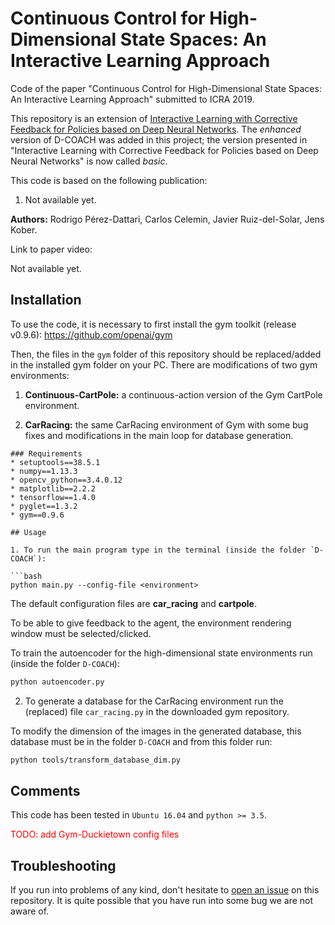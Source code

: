 # Continuous Control for High-Dimensional State Spaces: An Interactive Learning Approach
Code of the paper "Continuous Control for High-Dimensional State Spaces: An Interactive Learning Approach" submitted to ICRA 2019.

This repository is an extension of [Interactive Learning with Corrective Feedback for Policies based on Deep Neural Networks](https://github.com/rperezdattari/Interactive-Learning-with-Corrective-Feedback-for-Policies-based-on-Deep-Neural-Networks). The *enhanced* version of D-COACH was added in this project; the version presented in "Interactive Learning with Corrective Feedback for Policies based on Deep Neural Networks" is now called *basic*.

This code is based on the following publication:
1. Not available yet.

**Authors:** Rodrigo Pérez-Dattari, Carlos Celemin, Javier Ruiz-del-Solar, Jens Kober.

Link to paper video:

Not available yet.

## Installation

To use the code, it is necessary to first install the gym toolkit (release v0.9.6): https://github.com/openai/gym

Then, the files in the `gym` folder of this repository should be replaced/added in the installed gym folder on your PC. There are modifications of two gym environments:

1. **Continuous-CartPole:** a continuous-action version of the Gym CartPole environment.

2. **CarRacing:** the same CarRacing environment of Gym with some bug fixes and modifications in the main loop for database generation.

```
### Requirements
* setuptools==38.5.1
* numpy==1.13.3
* opencv_python==3.4.0.12
* matplotlib==2.2.2
* tensorflow==1.4.0
* pyglet==1.3.2
* gym==0.9.6

## Usage

1. To run the main program type in the terminal (inside the folder `D-COACH`):

```bash 
python main.py --config-file <environment>
```
The default configuration files are **car_racing** and **cartpole**.

To be able to give feedback to the agent, the environment rendering window must be selected/clicked.

To train the autoencoder for the high-dimensional state environments run (inside the folder `D-COACH`):

```bash 
python autoencoder.py
```
2. To generate a database for the CarRacing environment run the (replaced) file `car_racing.py` in the downloaded gym repository.

To modify the dimension of the images in the generated database, this database must be in the folder `D-COACH` and from this folder run:

```bash 
python tools/transform_database_dim.py
```

## Comments

This code has been tested in `Ubuntu 16.04` and `python >= 3.5`.

<span style="color:red"> TODO: add Gym-Duckietown config files </span>

## Troubleshooting

If you run into problems of any kind, don't hesitate to [open an issue](https://github.com/rperezdattari/Interactive-Learning-with-Corrective-Feedback-for-Policies-based-on-Deep-Neural-Networks/issues) on this repository. It is quite possible that you have run into some bug we are not aware of.

